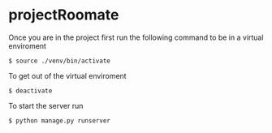 # projectRoomate

Once you are in the project first run the following command to be in a virtual enviroment

```
$ source ./venv/bin/activate
```
To get out of the virtual enviroment
```
$ deactivate
```
To start the server run

```
$ python manage.py runserver
```
